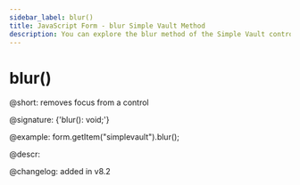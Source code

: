```yaml
---
sidebar_label: blur()
title: JavaScript Form - blur Simple Vault Method 
description: You can explore the blur method of the Simple Vault control of Form in the documentation of the DHTMLX JavaScript UI library. Browse developer guides and API reference, try out code examples and live demos, and download a free 30-day evaluation version of DHTMLX Suite.
---
```


# blur()

@short: removes focus from a control 

@signature: {'blur(): void;'}

@example:
form.getItem("simplevault").blur();

@descr:

@changelog: added in v8.2